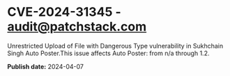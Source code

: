 # CVE-2024-31345 - audit@patchstack.com

Unrestricted Upload of File with Dangerous Type vulnerability in Sukhchain Singh Auto Poster.This issue affects Auto Poster: from n/a through 1.2.



**Publish date:** 2024-04-07

